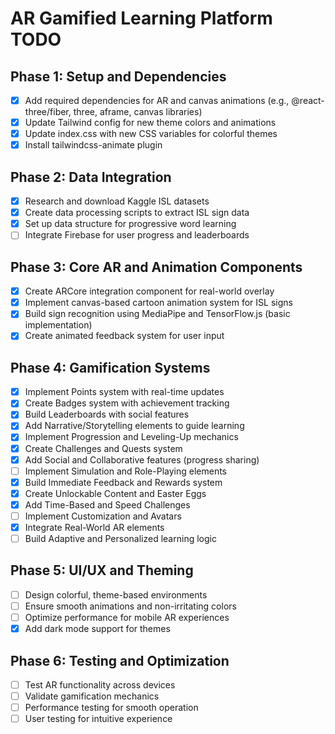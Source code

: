 # AR Gamified Learning Platform TODO

## Phase 1: Setup and Dependencies
- [x] Add required dependencies for AR and canvas animations (e.g., @react-three/fiber, three, aframe, canvas libraries)
- [x] Update Tailwind config for new theme colors and animations
- [x] Update index.css with new CSS variables for colorful themes
- [x] Install tailwindcss-animate plugin

## Phase 2: Data Integration
- [x] Research and download Kaggle ISL datasets
- [x] Create data processing scripts to extract ISL sign data
- [x] Set up data structure for progressive word learning
- [ ] Integrate Firebase for user progress and leaderboards

## Phase 3: Core AR and Animation Components
- [x] Create ARCore integration component for real-world overlay
- [x] Implement canvas-based cartoon animation system for ISL signs
- [x] Build sign recognition using MediaPipe and TensorFlow.js (basic implementation)
- [x] Create animated feedback system for user input

## Phase 4: Gamification Systems
- [x] Implement Points system with real-time updates
- [x] Create Badges system with achievement tracking
- [x] Build Leaderboards with social features
- [x] Add Narrative/Storytelling elements to guide learning
- [x] Implement Progression and Leveling-Up mechanics
- [x] Create Challenges and Quests system
- [x] Add Social and Collaborative features (progress sharing)
- [ ] Implement Simulation and Role-Playing elements
- [x] Build Immediate Feedback and Rewards system
- [x] Create Unlockable Content and Easter Eggs
- [x] Add Time-Based and Speed Challenges
- [ ] Implement Customization and Avatars
- [x] Integrate Real-World AR elements
- [ ] Build Adaptive and Personalized learning logic

## Phase 5: UI/UX and Theming
- [ ] Design colorful, theme-based environments
- [ ] Ensure smooth animations and non-irritating colors
- [ ] Optimize performance for mobile AR experiences
- [x] Add dark mode support for themes

## Phase 6: Testing and Optimization
- [ ] Test AR functionality across devices
- [ ] Validate gamification mechanics
- [ ] Performance testing for smooth operation
- [ ] User testing for intuitive experience
